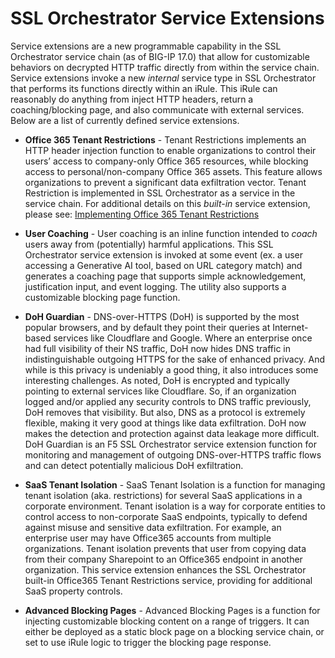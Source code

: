 # SSL Orchestrator Service Extensions

Service extensions are a new programmable capability in the SSL Orchestrator service chain (as of BIG-IP 17.0) that allow for customizable behaviors on decrypted HTTP traffic directly from within the service chain. Service extensions invoke a new *internal* service type in SSL Orchestrator that performs its functions directly within an iRule. This iRule can reasonably do anything from inject HTTP headers, return a coaching/blocking page, and also communicate with external services. Below are a list of currently defined service extensions.

* **Office 365 Tenant Restrictions** - Tenant Restrictions implements an HTTP header injection function to enable organizations to control their users’ access to company-only Office 365 resources, while blocking access to personal/non-company Office 365 assets. This feature allows organizations to prevent a significant data exfiltration vector. Tenant Restriction is implemented in SSL Orchestrator as a service in the service chain. For additional details on this *built-in* service extension, please see: [Implementing Office 365 Tenant Restrictions](https://clouddocs.f5.com/sslo-deployment-guide/sslo-10/chapter4/page4.14.html)

* **User Coaching** - User coaching is an inline function intended to *coach* users away from (potentially) harmful applications. This SSL Orchestrator service extension is invoked at some event (ex. a user accessing a Generative AI tool, based on URL category match) and generates a coaching page that supports simple acknowledgement, justification input, and event logging. The utility also supports a customizable blocking page function.

* **DoH Guardian** - DNS-over-HTTPS (DoH) is supported by the most popular browsers, and by default they point their queries at Internet-based services like Cloudflare and Google. Where an enterprise once had full visibility of their NS traffic, DoH now hides DNS traffic in indistinguishable outgoing HTTPS for the sake of enhanced privacy. And while is this privacy is undeniably a good thing, it also introduces some interesting challenges. As noted, DoH is encrypted and typically pointing to external services like Cloudflare. So, if an organization logged and/or applied any security controls to DNS traffic previously, DoH removes that visibility. But also, DNS as a protocol is extremely flexible, making it very good at things like data exfiltration. DoH now makes the detection and protection against data leakage more difficult. DoH Guardian is an F5 SSL Orchestrator service extension function for monitoring and management of outgoing DNS-over-HTTPS traffic flows and can detect potentially malicious DoH exfiltration.

* **SaaS Tenant Isolation** - SaaS Tenant Isolation is a function for managing tenant isolation (aka. restrictions) for several SaaS applications in a corporate environment. Tenant isolation is a way for corporate entities to control access to non-corporate SaaS endpoints, typically to defend against misuse and sensitive data exfiltration. For example, an enterprise user may have Office365 accounts from multiple organizations. Tenant isolation prevents that user from copying data from their company Sharepoint to an Office365 endpoint in another organization. This service extension enhances the SSL Orchestrator built-in Office365 Tenant Restrictions service, providing for additional SaaS property controls.

* **Advanced Blocking Pages** - Advanced Blocking Pages is a function for injecting customizable blocking content on a range of triggers. It can either be deployed as a static block page on a blocking service chain, or set to use iRule logic to trigger the blocking page response.
